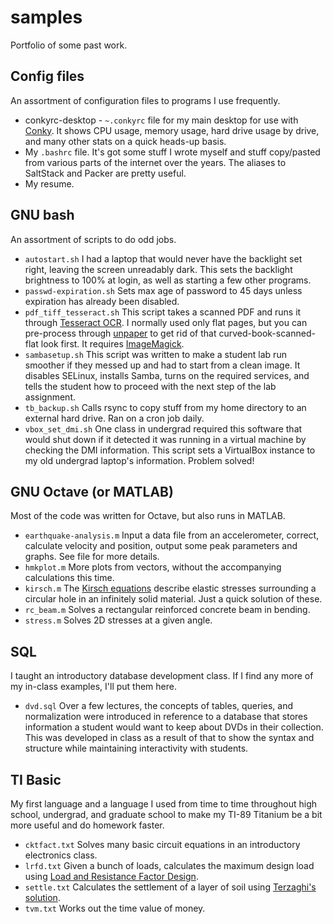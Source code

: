 # samples
Portfolio of some past work.

## Config files
An assortment of configuration files to programs I use frequently.
* conkyrc-desktop - ```~.conkyrc``` file for my main desktop for use with [Conky](http://conky.sourceforge.net/).  It shows CPU usage, memory usage, hard drive usage by drive, and many other stats on a quick heads-up basis.
* My ```.bashrc``` file.  It's got some stuff I wrote myself and stuff copy/pasted from various parts of the internet over the years.  The aliases to SaltStack and Packer are pretty useful.
* My resume.


## GNU bash
An assortment of scripts to do odd jobs.
* ```autostart.sh```  I had a laptop that would never have the backlight set right, leaving the screen unreadably dark. This sets the backlight brightness to 100% at login, as well as starting a few other programs.
* ```passwd-expiration.sh```  Sets max age of password to 45 days unless expiration has already been disabled.
* ```pdf_tiff_tesseract.sh```  This script takes a scanned PDF and runs it through [Tesseract OCR](https://code.google.com/p/tesseract-ocr/ "Tesseract OCR").  I normally used only flat pages, but you can pre-process through [unpaper](https://www.flameeyes.eu/projects/unpaper "unpaper") to get rid of that curved-book-scanned-flat look first.  It requires [ImageMagick](http://www.imagemagick.org/ "ImageMagick").
* ```sambasetup.sh```  This script was written to make a student lab run smoother if they messed up and had to start from a clean image.  It disables SELinux, installs Samba, turns on the required services, and tells the student how to proceed with the next step of the lab assignment.
* ```tb_backup.sh```  Calls rsync to copy stuff from my home directory to an external hard drive.  Ran on a cron job daily.
* ```vbox_set_dmi.sh```  One class in undergrad required this software that would shut down if it detected it was running in a virtual machine by checking the DMI information.  This script sets a VirtualBox instance to my old undergrad laptop's information.  Problem solved!


## GNU Octave (or MATLAB)
Most of the code was written for Octave, but also runs in MATLAB.
* ```earthquake-analysis.m```  Input a data file from an accelerometer, correct, calculate velocity and position, output some peak parameters and graphs.  See file for more details.
* ```hmkplot.m```  More plots from vectors, without the accompanying calculations this time.
* ```kirsch.m```  The [Kirsch equations](https://en.wikipedia.org/wiki/Kirsch_equations "Wikipedia") describe elastic stresses surrounding a circular hole in an infinitely solid material.  Just a quick solution of these.
* ```rc_beam.m```  Solves a rectangular reinforced concrete beam in bending.
* ```stress.m```  Solves 2D stresses at a given angle.


## SQL
I taught an introductory database development class.  If I find any more of my in-class examples, I'll put them here.
* ```dvd.sql```  Over a few lectures, the concepts of tables, queries, and normalization were introduced in reference to a database that stores information a student would want to keep about DVDs in their collection.  This was developed in class as a result of that to show the syntax and structure while maintaining interactivity with students.


## TI Basic
My first language and a language I used from time to time throughout high school, undergrad, and graduate school to make my TI-89 Titanium be a bit more useful and do homework faster.
* ```cktfact.txt```  Solves many basic circuit equations in an introductory electronics class.
* ```lrfd.txt```  Given a bunch of loads, calculates the maximum design load using [Load and Resistance Factor Design](https://en.wikipedia.org/wiki/Limit_state_design "Wikipedia").
* ```settle.txt```  Calculates the settlement of a layer of soil using [Terzaghi's solution](https://en.wikipedia.org/wiki/Consolidation_%28soil%29 "Wikipedia").
* ```tvm.txt```  Works out the time value of money.
